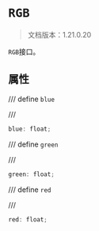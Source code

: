 # `RGB`

> 文档版本：1.21.0.20

`RGB`接口。

## 属性

/// define
`blue`


///

```js
blue: float;
```


/// define
`green`


///

```js
green: float;
```


/// define
`red`


///

```js
red: float;
```

